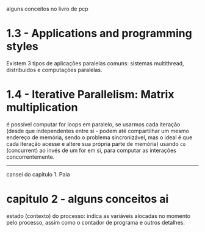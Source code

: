 alguns conceitos no livro de pcp

# 1.3 - Applications and programming styles

Existem 3 tipos de aplicações paralelas comuns: sistemas multithread, distribuidos e computações paralelas.

# 1.4 - Iterative Parallelism: Matrix multiplication

é possível computar for loops em paralelo, se usarmos cada iteração (desde que independentes entre si - podem até compartilhar um mesmo endereço de memória, sendo o problema sincronizável, mas o ideal é que cada iteração acesse e altere sua própria parte de memória) usando `co` (concurrent) ao invés de um for em si, para computar as interações concorrentemente.

---
cansei do capitulo 1. Paia

# capitulo 2 - alguns conceitos ai
estado (contexto) do processo: indica as variáveis alocadas no momento pelo processo, assim como o contador de programa e outros detalhes.

